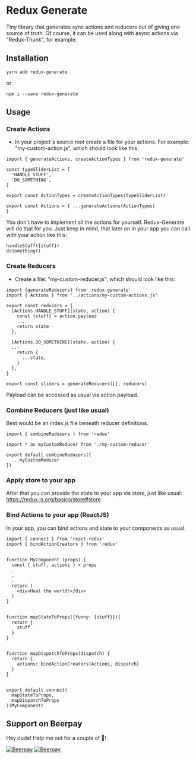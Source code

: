 # Redux Generate
Tiny library that generates sync actions and reducers out of giving one source of truth. Of course, it can be used along with async actions via "Redux-Thunk", for example.

## Installation

```
yarn add redux-generate
``` 

or 

``` 
npm i --save redux-generate
```


## Usage

### Create Actions
- In your project´s source root create a file for your actions. For example: "my-custom-action.js", which should look like this:

``` 
import { generateActions, createActionTypes } from 'redux-generate'

const typeSliderList = [
  'HANDLE_STUFF',
  'DO_SOMETHING',
]

export const ActionTypes = createActionTypes(typeSliderList)

export const Actions = { ...generateActions(ActionTypes) 
}

```  

You don´t have to implement all the actions for yourself. Redux-Generate will do that for you. Just keep in mind, that later on in your app you can call with your action like this:

``` 
handleStuff({stuff})
doSomething()
``` 

### Create Reducers

- Create a file: "my-custom-reducer.js", which should look like this:

``` 
import {generateReducers} from 'redux-generate'
import { Actions } from '../actions/my-custom-actions.js'

export const reducers = {
  [Actions.HANDLE_STUFF](state, action) {
    const {stuff} = action.payload
    ...
    return state
  },

  [Actions.DO_SOMETHING](state, action) {
  ...
    return {
      ...state,
    }
  },
}

export const sliders = generateReducers([], reducers)

```  

Payload can be accessed as usual via action.payload.


### Combine Reducers (just like usual)
Best would be an index.js file beneath reducer definitions.

``` 
import { combineReducers } from 'redux'

import * as myCustomReducer from './my-custom-reducer'

export default combineReducers({
  ...myCustomReducer
})

``` 

### Apply store to your app
After that you can provide the state to your app via store, just like usual: https://redux.js.org/basics/store#store

### Bind Actions to your app (ReactJS)
In your app, you can bind actions and state to your components as usual.


``` 
import { connect } from 'react-redux'
import { bindActionCreators } from 'redux'


function MyComponent (props) {
  const { stuff, actions } = props
  .
  .
  .
  return (
    <div>Heal the world!</div>
  )
}


function mapStateToProps({funny: {stuff}}){
  return {
    stuff
  }
}


function mapDispatchToProps(dispatch) {
  return {
    actions: bindActionCreators(Actions, dispatch)
  }
}


export default connect(
  mapStateToProps,
  mapDispatchToProps
)(MyComponent)
``` 



## Support on Beerpay
Hey dude! Help me out for a couple of :beers:!

[![Beerpay](https://beerpay.io/TimSusa/redux-generate/badge.svg?style=beer-square)](https://beerpay.io/TimSusa/redux-generate)  [![Beerpay](https://beerpay.io/TimSusa/redux-generate/make-wish.svg?style=flat-square)](https://beerpay.io/TimSusa/redux-generate?focus=wish)
